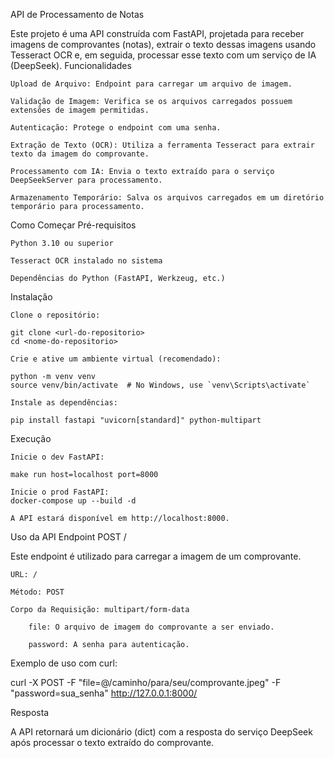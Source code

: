 API de Processamento de Notas

Este projeto é uma API construída com FastAPI, projetada para receber imagens de comprovantes (notas), extrair o texto dessas imagens usando Tesseract OCR e, em seguida, processar esse texto com um serviço de IA (DeepSeek).
Funcionalidades

    Upload de Arquivo: Endpoint para carregar um arquivo de imagem.

    Validação de Imagem: Verifica se os arquivos carregados possuem extensões de imagem permitidas.

    Autenticação: Protege o endpoint com uma senha.

    Extração de Texto (OCR): Utiliza a ferramenta Tesseract para extrair texto da imagem do comprovante.

    Processamento com IA: Envia o texto extraído para o serviço DeepSeekServer para processamento.

    Armazenamento Temporário: Salva os arquivos carregados em um diretório temporário para processamento.


Como Começar
Pré-requisitos

    Python 3.10 ou superior

    Tesseract OCR instalado no sistema

    Dependências do Python (FastAPI, Werkzeug, etc.)

Instalação

    Clone o repositório:

    git clone <url-do-repositorio>
    cd <nome-do-repositorio>

    Crie e ative um ambiente virtual (recomendado):

    python -m venv venv
    source venv/bin/activate  # No Windows, use `venv\Scripts\activate`

    Instale as dependências:

    pip install fastapi "uvicorn[standard]" python-multipart

Execução

    Inicie o dev FastAPI:

    make run host=localhost port=8000

    Inicie o prod FastAPI:
    docker-compose up --build -d

    A API estará disponível em http://localhost:8000.

Uso da API
Endpoint POST /

Este endpoint é utilizado para carregar a imagem de um comprovante.

    URL: /

    Método: POST

    Corpo da Requisição: multipart/form-data

        file: O arquivo de imagem do comprovante a ser enviado.

        password: A senha para autenticação.

Exemplo de uso com curl:

curl -X POST -F "file=@/caminho/para/seu/comprovante.jpeg" -F "password=sua_senha" http://127.0.0.1:8000/

Resposta

A API retornará um dicionário (dict) com a resposta do serviço DeepSeek após processar o texto extraído do comprovante.